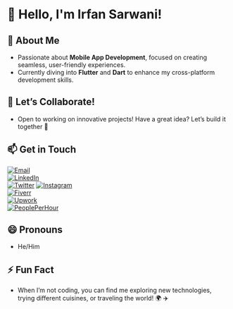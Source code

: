 # 👋 Hello, I'm Irfan Sarwani!

## 👀 **About Me**
- Passionate about **Mobile App Development**, focused on creating seamless, user-friendly experiences.  
- Currently diving into **Flutter** and **Dart** to enhance my cross-platform development skills.

## 💼 **Let’s Collaborate!**
- Open to working on innovative projects! Have a great idea? Let’s build it together 🚀

## 📫 **Get in Touch**
[![Email](https://img.shields.io/badge/Email-D14836?style=for-the-badge&logo=gmail&logoColor=white)](mailto:irfansarwani@gmail.com)  
[![LinkedIn](https://img.shields.io/badge/LinkedIn-0A66C2?style=for-the-badge&logo=linkedin&logoColor=white)](https://linkedin.com/in/irfansarwani)  
[![Twitter](https://img.shields.io/badge/Twitter-1DA1F2?style=for-the-badge&logo=twitter&logoColor=white)](https://twitter.com/irfansarwani)
[![Instagram](https://img.shields.io/badge/Instagram-E1306C?style=for-the-badge&logo=instagram&logoColor=white)](https://instagram.com/irfansarwani)  
[![Fiverr](https://img.shields.io/badge/Fiverr-1DBF73?style=for-the-badge&logo=fiverr&logoColor=white)](https://www.fiverr.com/irfansarwani)  
[![Upwork](https://img.shields.io/badge/Upwork-6FDA44?style=for-the-badge&logo=upwork&logoColor=white)](https://www.upwork.com/freelancers/~015edac2abc31f8176)  
[![PeoplePerHour](https://img.shields.io/badge/PeoplePerHour-1A1A1A?style=for-the-badge&logo=people-per-hour&logoColor=white)]([https://www.peopleperhour.com/freelancer/irfansarwani](https://www.peopleperhour.com/freelancer/marketing-seo/irfan-khan-google-my-business-reddit-zyqwayv))

## 😄 **Pronouns**
- He/Him

## ⚡ **Fun Fact**
- When I’m not coding, you can find me exploring new technologies, trying different cuisines, or traveling the world! 🌍 ✈️
